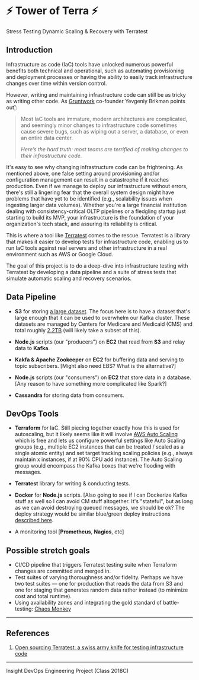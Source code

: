 # ⚡ Tower of Terra ⚡

Stress Testing Dynamic Scaling & Recovery with Terratest

## Introduction

Infrastructure as code (IaC) tools have unlocked numerous powerful benefits both technical and operational, such as automating provisioning and deployment processes or having the ability to easily track infrastructure changes over time within version control.

However, writing and maintaining infrastructure code can still be as tricky as writing other code. As [Gruntwork](https://www.gruntwork.io/) co-founder Yevgeniy Brikman points out[¹](#references):

> Most IaC tools are immature, modern architectures are complicated, and seemingly minor changes to infrastructure code sometimes cause severe bugs, such as wiping out a server, a database, or even an entire data center.
>
> *Here’s the hard truth: most teams are terrified of making changes to their infrastructure code.*

It's easy to see why changing infrastructure code can be frightening. As mentioned above, one false setting around provisioning and/or configuration management can result in a catastrophe if it reaches production. Even if we manage to deploy our infrastructure without errors, there's still a lingering fear that the overall system design might have problems that have yet to be identified (e.g., scalability issues when ingesting larger data volumes). Whether you're a large financial institution dealing with consistency-critical OLTP pipelines or a fledgling startup just starting to build its MVP, your infrastructure is the foundation of your organization's tech stack, and assuring its reliability is critical.

This is where a tool like [Terratest](https://github.com/gruntwork-io/terratest) comes to the rescue. Terratest is a library that makes it easier to develop tests for infrastructure code, enabling us to run IaC tools against real servers and other infrastructure in a real environment such as AWS or Google Cloud.

The goal of this project is to do a deep-dive into infrastructure testing with Terratest by developing a data pipeline and a suite of stress tests that simulate automatic scaling and recovery scenarios.

## Data Pipeline

- **S3** for storing [a large dataset](https://www.cms.gov/OpenPayments/Explore-the-Data/Dataset-Downloads.html). The focus here is to have a dataset that's large enough that it can be used to overwhelm our Kafka cluster. These datasets are managed by Centers for Medicare and Medicaid (CMS) and total roughly [2.2TB](https://www.resdac.org/resconnect/articles/195) (will likely take a subset of this).

- **Node.js** scripts (our "producers") on **EC2** that read from **S3** and relay data to **Kafka**.

- **Kakfa & Apache Zookeeper** on **EC2** for buffering data and serving to topic subscribers. [Might also need EBS? What is the alternative?]

- **Node.js** scripts (our "consumers") on **EC2** that store data in a database. [Any reason to have something more complicated like Spark?]

- **Cassandra** for storing data from consumers.

## DevOps Tools
- **Terraform** for IaC. Still piecing together exactly how this is used for autoscaling, but it likely seems like it will involve [AWS Auto Scaling](https://aws.amazon.com/autoscaling/) which is free and lets us configure powerful settings like Auto Scaling groups (e.g., multiple EC2 instances that can be treated / scaled as a single atomic entity) and set target tracking scaling policies (e.g., always maintain x instances, if at 90% CPU add instance). The Auto Scaling group would encompass the Kafka boxes that we're flooding with messages.

- **Terratest** library for writing & conducting tests.

- **Docker** for **Node.js** scripts. [Also going to see if I can Dockerize Kafka stuff as well so I can avoid CM stuff altogether. It's "stateful", but as long as we can avoid destroying queued messages, we should be ok? The deploy strategy would be similar blue/green deploy instructions [described here](https://aws.amazon.com/blogs/big-data/best-practices-for-running-apache-kafka-on-aws/).

- A monitoring tool [**Prometheus**, **Nagios**, etc]

## Possible stretch goals
- CI/CD pipeline that triggers Terratest testing suite when Terraform changes are committed and merged in.
- Test suites of varying thoroughness and/or fidelity. Perhaps we have two test suites — one for production that reads the data from S3 and one for staging  that generates random data rather instead (to minimize cost and total runtime).
- Using availability zones and integrating the gold standard of battle-testing: [Chaos Monkey](https://github.com/Netflix/chaosmonkey)

---
## References
1. [Open sourcing Terratest: a swiss army knife for testing infrastructure code](https://blog.gruntwork.io/open-sourcing-terratest-a-swiss-army-knife-for-testing-infrastructure-code-5d883336fcd5)
---
Insight DevOps Engineering Project (Class 2018C)
